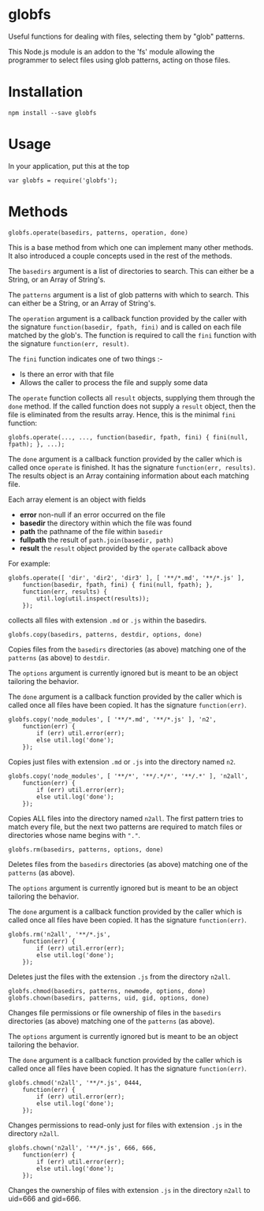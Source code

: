 # globfs
Useful functions for dealing with files, selecting them by "glob" patterns.

This Node.js module is an addon to the 'fs' module allowing the programmer to select files using glob patterns, acting on those files.

# Installation

    npm install --save globfs

# Usage

In your application, put this at the top

    var globfs = require('globfs');

# Methods

    globfs.operate(basedirs, patterns, operation, done)

This is a base method from which one can implement many other methods.  It also introduced a couple concepts used in the rest of the methods.

The `basedirs` argument is a list of directories to search.  This can either be a String, or an Array of String's.

The `patterns` argument is a list of glob patterns with which to search.  This can either be a String, or an Array of String's.

The `operation` argument is a callback function provided by the caller with the signature `function(basedir, fpath, fini)` and is called on each file matched by the glob's.  The function is required to call the `fini` function with the signature `function(err, result)`.  

The `fini` function indicates one of two things :- 

* Is there an error with that file
* Allows the caller to process the file and supply some data

The `operate` function collects all `result` objects, supplying them through the `done` method.  If the called function does not supply a `result` object, then the file is eliminated from the results array.  Hence, this is the minimal `fini` function:

    globfs.operate(..., ..., function(basedir, fpath, fini) { fini(null, fpath); }, ...);

The `done` argument is a callback function provided by the caller which is called once `operate` is finished.  It has the signature `function(err, results)`.  The results object is an Array containing information about each matching file.  

Each array element is an object with fields

* __error__ non-null if an error occurred on the file
* __basedir__ the directory within which the file was found
* __path__ the pathname of the file within `basedir`
* __fullpath__ the result of `path.join(basedir, path)`
* __result__ the `result` object provided by the `operate` callback above

For example: 

    globfs.operate([ 'dir', 'dir2', 'dir3' ], [ '**/*.md', '**/*.js' ],
		function(basedir, fpath, fini) { fini(null, fpath); },
		function(err, results) {
			util.log(util.inspect(results));
		});

collects all files with extension `.md` or `.js` within the basedirs.

    globfs.copy(basedirs, patterns, destdir, options, done)

Copies files from the `basedirs` directories (as above) matching one of the `patterns` (as above) to `destdir`.

The `options` argument is currently ignored but is meant to be an object tailoring the behavior.

The `done` argument is a callback function provided by the caller which is called once all files have been copied.  It has the signature `function(err)`.

    globfs.copy('node_modules', [ '**/*.md', '**/*.js' ], 'n2',
		function(err) {
			if (err) util.error(err);
			else util.log('done');
		});

Copies just files with extension `.md` or `.js` into the directory named `n2`.

    globfs.copy('node_modules', [ '**/*', '**/.*/*', '**/.*' ], 'n2all',
		function(err) {
			if (err) util.error(err);
			else util.log('done');
		});

Copies ALL files into the directory named `n2all`.  The first pattern tries to match every file, but the next two patterns are required to match files or directories whose name begins with `"."`.

    globfs.rm(basedirs, patterns, options, done)

Deletes files from the `basedirs` directories (as above) matching one of the `patterns` (as above).

The `options` argument is currently ignored but is meant to be an object tailoring the behavior.

The `done` argument is a callback function provided by the caller which is called once all files have been copied.  It has the signature `function(err)`.

    globfs.rm('n2all', '**/*.js',
		function(err) {
			if (err) util.error(err);
			else util.log('done');
		});

Deletes just the files with the extension `.js` from the directory `n2all`.

    globfs.chmod(basedirs, patterns, newmode, options, done)
    globfs.chown(basedirs, patterns, uid, gid, options, done)

Changes file permissions or file ownership of files in the `basedirs` directories (as above) matching one of the `patterns` (as above).

The `options` argument is currently ignored but is meant to be an object tailoring the behavior.

The `done` argument is a callback function provided by the caller which is called once all files have been copied.  It has the signature `function(err)`.

    globfs.chmod('n2all', '**/*.js', 0444,
		function(err) {
			if (err) util.error(err);
			else util.log('done');
		});

Changes permissions to read-only just for files with extension `.js` in the directory `n2all`.

    globfs.chown('n2all', '**/*.js', 666, 666,
		function(err) {
			if (err) util.error(err);
			else util.log('done');
		});

Changes the ownership of files with extension `.js` in the directory `n2all` to uid=666 and gid=666.
